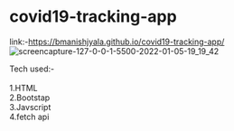 # covid19-tracking-app
link:-https://bmanishjyala.github.io/covid19-tracking-app/
![screencapture-127-0-0-1-5500-2022-01-05-19_19_42](https://user-images.githubusercontent.com/81969897/148228346-baffb8db-845b-4635-8f76-68ecc8dea7e3.png)


Tech used:-<br>
<br>1.HTML
<br>2.Bootstap
<br>3.Javscript
<br>4.fetch api 
